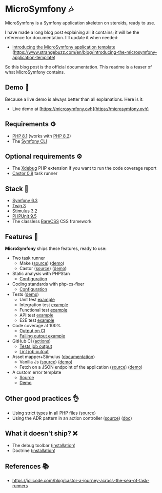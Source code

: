 # MicroSymfony 🎶

MicroSymfony is a Symfony application skeleton on steroids, ready to use.

I have made a long blog post explaining all it contains; it will be the reference
for documentation. 
I'll update it when needed:

* [Introducing the MicroSymfony application template](https://www.strangebuzz.com/en/blog/introducing-the-microsymfony-application-template) (https://www.strangebuzz.com/en/blog/introducing-the-microsymfony-application-template)

So this blog post is the official documentation.
This readme is a teaser of what MicroSymfony contains.


## Demo 🌈

Because a live demo is always better than all explanations. Here is it:

* Live demo at [https://microsymfony.ovh](https://microsymfony.ovh)


## Requirements ⚙

* [PHP 8.1](https://www.php.net/releases/8.1/en.php) (works with [PHP 8.2](https://github.com/strangebuzz/MicroSymfony/actions/runs/6363262161/job/17278782266))
* The [Symfony CLI](https://symfony.com/download)


## Optional requirements ⚙
 
* The [Xdebug](https://xdebug.org/) PHP extension if you want to run the code coverage report
* [Castor 0.8](https://github.com/jolicode/castor) task runner


## Stack 🔗

* [Symfony 6.3](https://symfony.com)
* [Twig 3](https://twig.symfony.com)
* [Stimulus 3.2](https://stimulus.hotwired.dev/)
* [PHPUnit 9.5](https://phpunit.de)
* The classless [BareCSS](http://barecss.com) CSS framework 


## Features 🚀

**MicroSymfony** ships these features, ready to use:

* Two task runner
  * Make ([source](https://github.com/strangebuzz/MicroSymfony/blob/main/Makefile)) ([demo](https://www.strangebuzz.com/en/blog/introducing-the-microsymfony-application-template#h3_4_1))
  * Castor ([source](https://github.com/strangebuzz/MicroSymfony/blob/main/castor.php)) ([demo](https://www.strangebuzz.com/en/blog/introducing-the-microsymfony-application-template#h3_4_2))
* Static analysis with PHPStan
  * [Configuration](https://github.com/strangebuzz/MicroSymfony/blob/main/phpstan.neon)
* Coding standards with php-cs-fixer
  * [Configuration](https://github.com/strangebuzz/MicroSymfony/blob/main/.php-cs-fixer.dist.php)
* Tests ([demo](https://www.strangebuzz.com/en/blog/introducing-the-microsymfony-application-template#h2_7))
  * Unit test [example](https://github.com/strangebuzz/MicroSymfony/tree/main/tests/Unit/Helper) 
  * Integration test [example](https://github.com/strangebuzz/MicroSymfony/blob/main/tests/Integration/Twig/Extension/ResponseExtensionTest.php) 
  * Functional test [example](https://github.com/strangebuzz/MicroSymfony/blob/main/tests/Functional/Controller/AppControllerTest.php) 
  * API test [example](https://github.com/strangebuzz/MicroSymfony/blob/main/tests/Api/Controller/SlugifyActionTest.php) 
  * E2E test [example](https://github.com/strangebuzz/MicroSymfony/blob/main/tests/E2E/Controller/AppControllerTest.php)
* Code coverage at 100%
  * [Output on CI](https://github.com/strangebuzz/MicroSymfony/actions/runs/5793881686/job/15702426150)
  * [Failing output example](https://github.com/strangebuzz/MicroSymfony/actions/runs/5220428064/jobs/9423476258)
* GitHub CI ([actions](https://github.com/strangebuzz/MicroSymfony/actions))
  * [Tests job output](https://github.com/strangebuzz/MicroSymfony/actions/runs/5793881686/job/15702426150)
  * [Lint job output](https://github.com/strangebuzz/MicroSymfony/actions/runs/5793881686/job/15702425939)
* Asset mapper+Stimulus ([documentation](https://symfony.com/doc/current/frontend/asset_mapper.html))
  * Vanilla Js ([source](https://github.com/strangebuzz/MicroSymfony/blob/main/assets/controllers/hello_controller.js)) ([demo](https://microsymfony.ovh/stimulus))
  * Fetch on a JSON endpoint of the application ([source](https://github.com/strangebuzz/MicroSymfony/blob/main/assets/controllers/api_controller.js)) ([demo](https://microsymfony.ovh/stimulus)) 
* A custom error template
  * [Source](https://github.com/strangebuzz/MicroSymfony/blob/main/templates/bundles/TwigBundle/Exception/error.html.twig)
  * [Demo](https://microsymfony.ovh/404) 


## Other good practices 👌

* Using strict types in all PHP files ([source](https://github.com/strangebuzz/MicroSymfony/blob/main/src/Controller/AppController.php))
* Using the ADR pattern in an action controller ([source](https://github.com/strangebuzz/MicroSymfony/blob/main/src/Controller/SlugifyAcfion.php)) ([doc](https://symfony.com/doc/current/controller/service.html#invokable-controllers))


## What it doesn't ship? ❌

* The debug toolbar ([installation](https://symfony.com/doc/current/profiler.html))
* Doctrine ([installation](https://symfony.com/doc/current/doctrine.html#installing-doctrine))


## References 📚

* https://jolicode.com/blog/castor-a-journey-across-the-sea-of-task-runners
